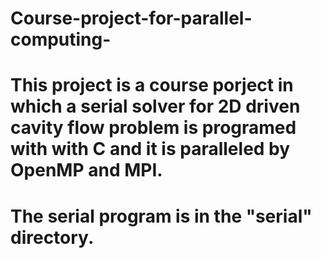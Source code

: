 # Course-project-for-parallel-computing-
# This project is a course porject in which a serial solver for 2D driven cavity flow problem is programed with with C and it is paralleled by OpenMP and MPI.
# The serial program is in the "serial" directory.
